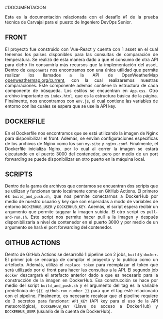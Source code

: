 <div align="justify">
  
#DOCUMENTACIÓN

Esta es la documentación relacionada con el desafío #1 de la prueba técnica de Carvajal para el puesto de Ingeniero DevOps Senior.

## FRONT

El proyecto fue construido con Vue-React y cuenta con 1 asset en el cual tenemos los países disponibles para las consultas de comparación de temperatura. Se realizó de esta manera dado a que el consumo de otra API para dicho fin consumiría más recursos que la implementación del asset. Dentro de `components` nos encontramos con una única utilidad que permite realizar los llamados a la API de OpenWeatherMap [openweathermap.org/current](https://openweathermap.org/current), con la cual realizaremos nuestras comparaciones. Este componente además contiene la estructura de cada componente de búsqueda. Los estilos se encuentran en `App.css`. Otro archivo importante es `index.html`, que es la estructura básica de la página. Finalmente, nos encontramos con `env.js`, el cual contiene las variables de entorno con las cuales se espera que se use la API key.

## DOCKERFILE

En el Dockerfile nos encontramos que se está utilizando la imagen de Nginx para disponibilizar el front. Además, se envían configuraciones específicas de los archivos de Nginx como los son `my-site` y `nginx.conf`. Finalmente, el Dockerfile inicializa Nginx, por lo cual al correr la imagen se estará ejecutando en el puerto 3000 del contenedor, pero por medio de un port forwarding se puede disponibilizar en otro puerto en la máquina local.

## SCRIPTS

Dentro de la gama de archivos que contamos se encuentran dos scripts que se utilizan y funcionan tanto localmente como en GitHub Actions. El primero es `build_and_push.sh`, que nos permite conectarnos a DockerHub por medio de nuestro usuario y key que son esperadas a modo de variables de entorno `DOCKERHUB_USER` y `DOCKERHUB_KEY`. Además, el script espera recibir un argumento que permite taggear la imagen subida. El otro script es `pull-and-run.sh`. Este script nos permite hacer pull a la imagen y después disponibilizarla a nivel de contenedor en el puerto 3000 y por medio de un argumento se hará el port forwarding del contenedor.

## GITHUB ACTIONS

Dentro de GitHub Actions se desarrolló 1 pipeline con 2 jobs, `build` y `docker`. El primer job se encarga de compilar el proyecto y lo publica como un artefacto. Además, utiliza el `replace token` para reemplazar el token que será utilizado por el front para hacer las consultas a la API. El segundo job `docker` descargará el artefacto anterior dado a que es necesario para la construcción de la imagen en DockerHub. Esa construcción se hace por medio del script `build_and_push.sh` y el argumento del tag es la variable predefinida de `${{ github.run_number }}` para que el tag esté relacionado con el pipeline. Finalmente, es necesario recalcar que el pipeline requiere de 3 secretos para funcionar: `API_KEY` (API key para el uso de la API meteorológica), `DOCKERHUB_KEY` (Llave de acceso a DockerHub) y `DOCKERHUB_USER` (usuario de la cuenta de DockerHub).

<div>
